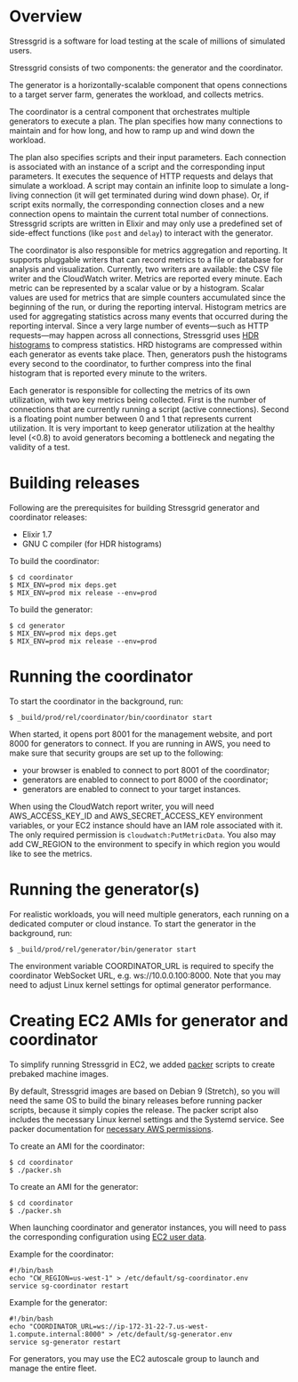 # Overview

Stressgrid is a software for load testing at the scale of millions of simulated users.

Stressgrid consists of two components: the generator and the coordinator.

The generator is a horizontally-scalable component that opens connections to a target server farm, generates the workload, and collects metrics.

The coordinator is a central component that orchestrates multiple generators to execute a plan. The plan specifies how many connections to maintain and for how long, and how to ramp up and wind down the workload. 

The plan also specifies scripts and their input parameters. Each connection is associated with an instance of a script and the corresponding input parameters. It executes the sequence of HTTP requests and delays that simulate a workload. A script may contain an infinite loop to simulate a long-living connection (it will get terminated during wind down phase). Or, if script exits normally, the corresponding connection closes and a new connection opens to maintain the current total number of connections. Stressgrid scripts are written in Elixir and may only use a predefined set of side-effect functions (like `post` and `delay`) to interact with the generator.

The coordinator is also responsible for metrics aggregation and reporting. It supports pluggable writers that can record metrics to a file or database for analysis and visualization. Currently, two writers are available: the CSV file writer and the CloudWatch writer. Metrics are reported every minute. Each metric can be represented by a scalar value or by a histogram. Scalar values are used for metrics that are simple counters accumulated since the beginning of the run, or during the reporting interval. Histogram metrics are used for aggregating statistics across many events that occurred during the reporting interval. Since a very large number of events—such as HTTP requests—may happen across all connections, Stressgrid uses [HDR histograms](http://hdrhistogram.org) to compress statistics. HRD histograms are compressed within each generator as events take place. Then, generators push the histograms every second to the coordinator, to further compress into the final histogram that is reported every minute to the writers.

Each generator is responsible for collecting the metrics of its own utilization, with two key metrics being collected. First is the number of connections that are currently running a script (active connections). Second is a floating point number between 0 and 1 that represents current utilization. It is very important to keep generator utilization at the healthy level (<0.8) to avoid generators becoming a bottleneck and negating the validity of a test.

# Building releases

Following are the prerequisites for building Stressgrid generator and coordinator releases:

- Elixir 1.7
- GNU C compiler (for HDR histograms)

To build the coordinator:

    $ cd coordinator
    $ MIX_ENV=prod mix deps.get
    $ MIX_ENV=prod mix release --env=prod

To build the generator:

    $ cd generator
    $ MIX_ENV=prod mix deps.get
    $ MIX_ENV=prod mix release --env=prod


# Running the coordinator

To start the coordinator in the background, run:

    $ _build/prod/rel/coordinator/bin/coordinator start

When started, it opens port 8001 for the management website, and port 8000 for generators to connect. If you are running in AWS, you need to make sure that security groups are set up to the following:

- your browser is enabled to connect to port 8001 of the coordinator;
- generators are enabled to connect to port 8000 of the coordinator;
- generators are enabled to connect to your target instances.

When using the CloudWatch report writer, you will need AWS_ACCESS_KEY_ID and AWS_SECRET_ACCESS_KEY environment variables, or your EC2 instance should have an IAM role associated with it. The only required permission is `cloudwatch:PutMetricData`. You also may add CW_REGION to the environment to specify in which region you would like to see the metrics.

# Running the generator(s)

For realistic workloads, you will need multiple generators, each running on a dedicated computer or cloud instance. To start the generator in the background, run:

    $ _build/prod/rel/generator/bin/generator start

The environment variable COORDINATOR_URL is required to specify the coordinator WebSocket URL, e.g. ws://10.0.0.100:8000. Note that you may need to adjust Linux kernel settings for optimal generator performance.

# Creating EC2 AMIs for generator and coordinator

To simplify running Stressgrid in EC2, we added [packer](https://www.packer.io/) scripts to create prebaked machine images.

By default, Stressgrid images are based on Debian 9 (Stretch), so you will need the same OS to build the binary releases before running packer scripts, because it simply copies the release. The packer script also includes the necessary Linux kernel settings and the Systemd service. See packer documentation for [necessary AWS permissions](https://www.packer.io/docs/builders/amazon.html#iam-task-or-instance-role).

To create an AMI for the coordinator:

    $ cd coordinator
    $ ./packer.sh

To create an AMI for the generator:

    $ cd coordinator
    $ ./packer.sh

When launching coordinator and generator instances, you will need to pass the corresponding configuration using [EC2 user data](https://docs.aws.amazon.com/AWSEC2/latest/UserGuide/user-data.html).

Example for the coordinator:

    #!/bin/bash
    echo "CW_REGION=us-west-1" > /etc/default/sg-coordinator.env
    service sg-coordinator restart

Example for the generator:

    #!/bin/bash
    echo "COORDINATOR_URL=ws://ip-172-31-22-7.us-west-1.compute.internal:8000" > /etc/default/sg-generator.env
    service sg-generator restart

For generators, you may use the EC2 autoscale group to launch and manage the entire fleet.